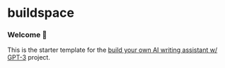 # buildspace

### Welcome 👋

This is the starter template for the [build your own AI writing assistant w/ GPT-3](https://buildspace.so/builds/ai-writer) project.
